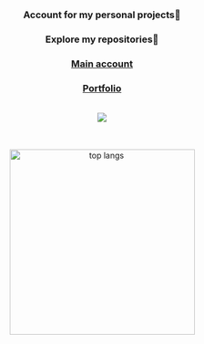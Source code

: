 <div align=center>
  <br/><br/>
  <h3 align="center">Account for my personal projects👾</h3>
  <h3 align="center">Explore my repositories🌟</h3>
  <h3 align="center"><a href="https://www.github.com/akshaypmna" target="_blank">Main account</a></h3>
  <h3 align="center"><a href="https://akshaypmna.github.io" target="_blank">Portfolio</a></h3>
  <br/>

  <img src="https://media.giphy.com/media/ZVik7pBtu9dNS/giphy.gif"/>



  <br/><br/>
  <img width=325 align="center" src="https://github-readme-stats-salesp07.vercel.app/api/top-langs/?username=akshaypmna18&langs_count=8&layout=compact&theme=react&border_radius=10&size_weight=0.5&count_weight=0.5&exclude_repo=github-readme-stats" alt="top langs" />
</div>

<br/><br/>
